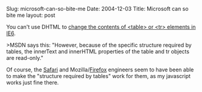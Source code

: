 Slug: microsoft-can-so-bite-me
Date: 2004-12-03
Title: Microsoft can so bite me
layout: post

You can&#39;t use DHTML to <a href="http://www.insidedhtml.com/forums/getMessage.asp?m_id=54280">change the contents of &lt;table&gt; or &lt;tr&gt; elements in IE6</a>.

&gt;MSDN says this: &quot;However, because of the specific structure required by tables, the innerText and innerHTML properties of the table and tr objects are read-only.&quot;

Of course, the <a href="http://www.apple.com/safari">Safari</a> and Mozilla/<a href="http://getfirefox.com">Firefox</a> engineers seem to have been able to make the &quot;structure required by tables&quot; work for them, as my javascript works just fine there.
